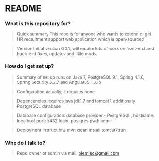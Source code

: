 # README #

### What is this repository for? ###

> Quick summary
This repo is for anyone who wants to extend or get HR recruitment support web application which is open-sourced

> Version
Initial version 0.0.1, will require lots of work on front-end and back-end fixes, updates and little mods.


### How do I get set up? ###

> Summary of set up
runs on Java 7, PostgreSQL 9.1, Spring 4.1.6, Spring Security 3.2.7 and AngularJS 1.3.15

> Configuration
actually, it requires none

> Dependencies
requires java jdk1.7 and tomcat7. additionaly PostgreSQL database

> Database configuration:
database provider - PostgreSQL,
hostname: localhost
port: 5432
login: postgres
pwd: admin

> Deployment instructions
mvn clean install tomcat7:run


### Who do I talk to? ###

> Repo owner or admin
via mail: blemiec@gmail.com